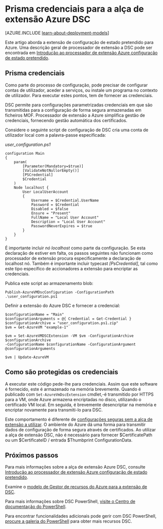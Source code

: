 <properties
   pageTitle="Prisma credenciais para Azure utilizando DSC | Microsoft Azure"
   description="Descrição geral sobre passagem em segurança de credenciais para Azure máquinas virtuais utilizando a configuração do estado pretendido PowerShell"
   services="virtual-machines-windows"
   documentationCenter=""
   authors="zjalexander"
   manager="timlt"
   editor=""
   tags="azure-service-management,azure-resource-manager"
   keywords=""/>

<tags
   ms.service="virtual-machines-windows"
   ms.devlang="na"
   ms.topic="article"
   ms.tgt_pltfrm="vm-windows"
   ms.workload="na"
   ms.date="09/15/2016"
   ms.author="zachal"/>

# <a name="passing-credentials-to-the-azure-dsc-extension-handler"></a>Prisma credenciais para a alça de extensão Azure DSC #

[AZURE.INCLUDE [learn-about-deployment-models](../../includes/learn-about-deployment-models-both-include.md)]

Este artigo aborda a extensão de configuração de estado pretendido para Azure. Uma descrição geral de processador de extensão a DSC pode ser encontrada em [Introdução ao processador de extensão Azure configuração de estado pretendido](virtual-machines-windows-extensions-dsc-overview.md). 


## <a name="passing-in-credentials"></a>Prisma credenciais
Como parte do processo de configuração, pode precisar de configurar contas de utilizador, aceder a serviços, ou instale um programa no contexto de utilizador. Para executar estes pontos, tem de fornecer as credenciais. 

DSC permite para configurações parametrizadas credenciais em que são transmitidas para a configuração de forma segura armazenadas em ficheiros MOF. Processador de extensão a Azure simplifica gestão de credenciais, fornecendo gestão automática dos certificados. 

Considere o seguinte script de configuração de DSC cria uma conta de utilizador local com a palavra-passe especificada:

*user_configuration.ps1*

```
configuration Main
{
    param(
        [Parameter(Mandatory=$true)]
        [ValidateNotNullorEmpty()]
        [PSCredential]
        $Credential
    )    
    Node localhost {       
        User LocalUserAccount
        {
            Username = $Credential.UserName
            Password = $Credential
            Disabled = $false
            Ensure = "Present"
            FullName = "Local User Account"
            Description = "Local User Account"
            PasswordNeverExpires = $true
        } 
    }  
} 
```

É importante incluir *nó localhost* como parte da configuração. Se esta declaração de estiver em falta, os passos seguintes não funcionam como processador de extensão procura especificamente a declaração de localhost nó. Também é importante incluir typecast *[PsCredential]*, tal como este tipo específico de accionadores a extensão para encriptar as credenciais. 

Publica este script ao armazenamento blob:

`Publish-AzureVMDscConfiguration -ConfigurationPath .\user_configuration.ps1`

Definir a extensão do Azure DSC e fornecer a credencial:

```
$configurationName = "Main"
$configurationArguments = @{ Credential = Get-Credential }
$configurationArchive = "user_configuration.ps1.zip"
$vm = Get-AzureVM "example-1"
 
$vm = Set-AzureVMDSCExtension -VM $vm -ConfigurationArchive $configurationArchive 
-ConfigurationName $configurationName -ConfigurationArgument @configurationArguments
 
$vm | Update-AzureVM
```
## <a name="how-credentials-are-secured"></a>Como são protegidas os credenciais
A executar este código pede-lhe para credenciais. Assim que este software é fornecido, este é armazenado na memória brevemente. Quando é publicado com `Set-AzureVmDscExtension` cmdlet,-é transmitido por HTTPS para a VM, onde Azure armazena encriptadas no disco, utilizando o certificado VM local. Em seguida, é brevemente desencriptar na memória e encriptar novamente para transmiti-lo para DSC.

Este comportamento é diferente de [configurações seguras sem a alça de extensão a utilizar](https://msdn.microsoft.com/powershell/dsc/securemof). O ambiente do Azure dá uma forma para transmitir dados de configuração de forma segura através de certificados. Ao utilizar a alça de extensão DSC, não é necessário para fornecer $CertificatePath ou um $CertificateID / entrada $Thumbprint ConfigurationData.


## <a name="next-steps"></a>Próximos passos ##

Para mais informações sobre a alça de extensão Azure DSC, consulte [Introdução ao processador de extensão Azure configuração de estado pretendido](virtual-machines-windows-extensions-dsc-overview.md). 

Examine o [modelo de Gestor de recursos do Azure para a extensão de DSC](virtual-machines-windows-extensions-dsc-template.md).

Para mais informações sobre DSC PowerShell, [visite o Centro de documentação do PowerShell](https://msdn.microsoft.com/powershell/dsc/overview). 

Para encontrar funcionalidades adicionais pode gerir com DSC PowerShell, [procure a galeria do PowerShell](https://www.powershellgallery.com/packages?q=DscResource&x=0&y=0) para obter mais recursos DSC.
